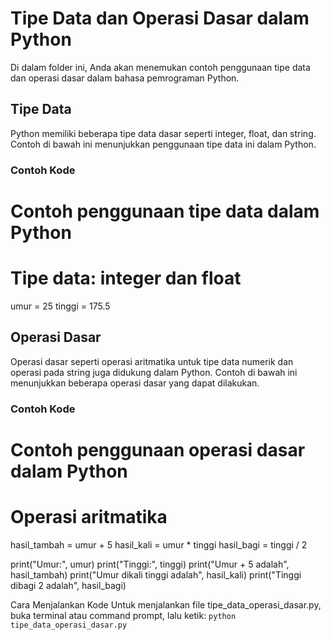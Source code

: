 # Tipe Data dan Operasi Dasar dalam Python

Di dalam folder ini, Anda akan menemukan contoh penggunaan tipe data dan operasi dasar dalam bahasa pemrograman Python.

## Tipe Data

Python memiliki beberapa tipe data dasar seperti integer, float, dan string. Contoh di bawah ini menunjukkan penggunaan tipe data ini dalam Python.

### Contoh Kode

# Contoh penggunaan tipe data dalam Python

# Tipe data: integer dan float
umur = 25
tinggi = 175.5

## Operasi Dasar
Operasi dasar seperti operasi aritmatika untuk tipe data numerik dan operasi pada string juga didukung dalam Python. Contoh di bawah ini menunjukkan beberapa operasi dasar yang dapat dilakukan.

### Contoh Kode
# Contoh penggunaan operasi dasar dalam Python

# Operasi aritmatika
hasil_tambah = umur + 5
hasil_kali = umur * tinggi
hasil_bagi = tinggi / 2

print("Umur:", umur)
print("Tinggi:", tinggi)
print("Umur + 5 adalah", hasil_tambah)
print("Umur dikali tinggi adalah", hasil_kali)
print("Tinggi dibagi 2 adalah", hasil_bagi)

Cara Menjalankan Kode
Untuk menjalankan file tipe_data_operasi_dasar.py, buka terminal atau command prompt, lalu ketik:
`python tipe_data_operasi_dasar.py`